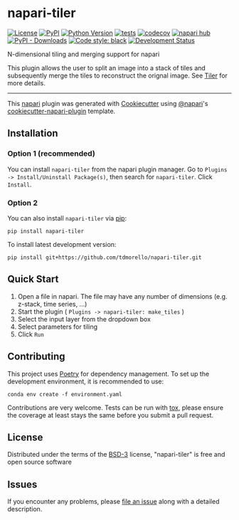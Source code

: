 # napari-tiler

[![License](https://img.shields.io/pypi/l/napari-tiler.svg?color=green)](https://github.com/tdmorello/napari-tiler/raw/main/LICENSE)
[![PyPI](https://img.shields.io/pypi/v/napari-tiler.svg?color=green)](https://pypi.org/project/napari-tiler)
[![Python Version](https://img.shields.io/pypi/pyversions/napari-tiler.svg?color=green)](https://python.org)
[![tests](https://github.com/tdmorello/napari-tiler/workflows/tests/badge.svg)](https://github.com/tdmorello/napari-tiler/actions)
[![codecov](https://codecov.io/gh/tdmorello/napari-tiler/branch/main/graph/badge.svg)](https://codecov.io/gh/tdmorello/napari-tiler)
[![napari hub](https://img.shields.io/endpoint?url=https://api.napari-hub.org/shields/napari-tiler)](https://napari-hub.org/plugins/napari-tiler)
[![PyPI - Downloads](https://img.shields.io/pypi/dm/napari-tiler.svg)](https://pypistats.org/packages/napari-tiler)
[![Code style: black](https://img.shields.io/badge/code%20style-black-000000.svg)](https://github.com/python/black)
[![Development Status](https://img.shields.io/pypi/status/napari-tiler.svg)](https://github.com/peng-lab/napari-tiler)

N-dimensional tiling and merging support for napari

This plugin allows the user to split an image into a stack of tiles and subsequently merge the tiles to reconstruct the orignal image.
See [Tiler](https://github.com/the-lay/tiler) for more details.

----------------------------------

This [napari] plugin was generated with [Cookiecutter] using [@napari]'s [cookiecutter-napari-plugin] template.

<!--
Don't miss the full getting started guide to set up your new package:
https://github.com/napari/cookiecutter-napari-plugin#getting-started

and review the napari docs for plugin developers:
https://napari.org/plugins/stable/index.html
-->

## Installation

### Option 1 (recommended)

You can install `napari-tiler` from the napari plugin manager. Go to `Plugins -> Install/Uninstall Package(s)`, then search for `napari-tiler`. Click `Install`.

### Option 2

You can also install `napari-tiler` via [pip]:

    pip install napari-tiler

To install latest development version:

    pip install git+https://github.com/tdmorello/napari-tiler.git

## Quick Start

1. Open a file in napari. The file may have any number of dimensions (e.g. z-stack, time series, ...)
2. Start the plugin ( `Plugins -> napari-tiler: make_tiles` )
3. Select the input layer from the dropdown box
4. Select parameters for tiling
5. Click `Run`

## Contributing

This project uses [Poetry](https://github.com/python-poetry/poetry) for dependency management.
To set up the development environment, it is recommended to use:

    conda env create -f environment.yaml

Contributions are very welcome. Tests can be run with [tox], please ensure the coverage at least stays the same before you submit a pull request.

## License

Distributed under the terms of the [BSD-3] license,
"napari-tiler" is free and open source software

## Issues

If you encounter any problems, please [file an issue] along with a detailed description.

[napari]: https://github.com/napari/napari
[Cookiecutter]: https://github.com/audreyr/cookiecutter
[@napari]: https://github.com/napari
[MIT]: http://opensource.org/licenses/MIT
[BSD-3]: http://opensource.org/licenses/BSD-3-Clause
[GNU GPL v3.0]: http://www.gnu.org/licenses/gpl-3.0.txt
[GNU LGPL v3.0]: http://www.gnu.org/licenses/lgpl-3.0.txt
[Apache Software License 2.0]: http://www.apache.org/licenses/LICENSE-2.0
[Mozilla Public License 2.0]: https://www.mozilla.org/media/MPL/2.0/index.txt
[cookiecutter-napari-plugin]: https://github.com/napari/cookiecutter-napari-plugin

[file an issue]: https://github.com/tdmorello/napari-tiler/issues

[napari]: https://github.com/napari/napari
[tox]: https://tox.readthedocs.io/en/latest/
[pip]: https://pypi.org/project/pip/
[PyPI]: https://pypi.org/
